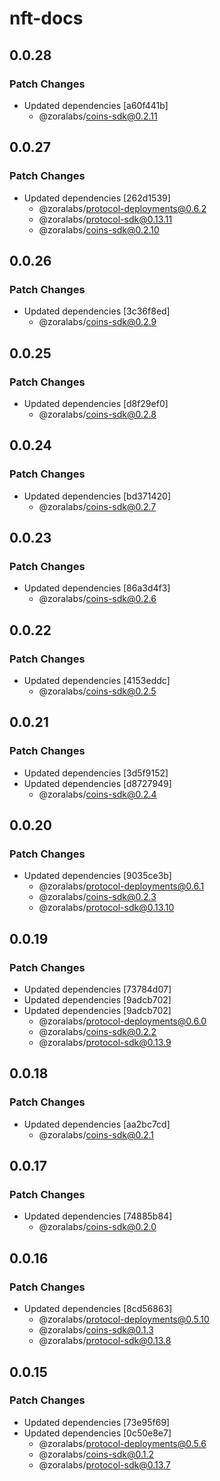 # nft-docs

## 0.0.28

### Patch Changes

- Updated dependencies [a60f441b]
  - @zoralabs/coins-sdk@0.2.11

## 0.0.27

### Patch Changes

- Updated dependencies [262d1539]
  - @zoralabs/protocol-deployments@0.6.2
  - @zoralabs/protocol-sdk@0.13.11
  - @zoralabs/coins-sdk@0.2.10

## 0.0.26

### Patch Changes

- Updated dependencies [3c36f8ed]
  - @zoralabs/coins-sdk@0.2.9

## 0.0.25

### Patch Changes

- Updated dependencies [d8f29ef0]
  - @zoralabs/coins-sdk@0.2.8

## 0.0.24

### Patch Changes

- Updated dependencies [bd371420]
  - @zoralabs/coins-sdk@0.2.7

## 0.0.23

### Patch Changes

- Updated dependencies [86a3d4f3]
  - @zoralabs/coins-sdk@0.2.6

## 0.0.22

### Patch Changes

- Updated dependencies [4153eddc]
  - @zoralabs/coins-sdk@0.2.5

## 0.0.21

### Patch Changes

- Updated dependencies [3d5f9152]
- Updated dependencies [d8727949]
  - @zoralabs/coins-sdk@0.2.4

## 0.0.20

### Patch Changes

- Updated dependencies [9035ce3b]
  - @zoralabs/protocol-deployments@0.6.1
  - @zoralabs/coins-sdk@0.2.3
  - @zoralabs/protocol-sdk@0.13.10

## 0.0.19

### Patch Changes

- Updated dependencies [73784d07]
- Updated dependencies [9adcb702]
- Updated dependencies [9adcb702]
  - @zoralabs/protocol-deployments@0.6.0
  - @zoralabs/coins-sdk@0.2.2
  - @zoralabs/protocol-sdk@0.13.9

## 0.0.18

### Patch Changes

- Updated dependencies [aa2bc7cd]
  - @zoralabs/coins-sdk@0.2.1

## 0.0.17

### Patch Changes

- Updated dependencies [74885b84]
  - @zoralabs/coins-sdk@0.2.0

## 0.0.16

### Patch Changes

- Updated dependencies [8cd56863]
  - @zoralabs/protocol-deployments@0.5.10
  - @zoralabs/coins-sdk@0.1.3
  - @zoralabs/protocol-sdk@0.13.8

## 0.0.15

### Patch Changes

- Updated dependencies [73e95f69]
- Updated dependencies [0c50e8e7]
  - @zoralabs/protocol-deployments@0.5.6
  - @zoralabs/coins-sdk@0.1.2
  - @zoralabs/protocol-sdk@0.13.7
